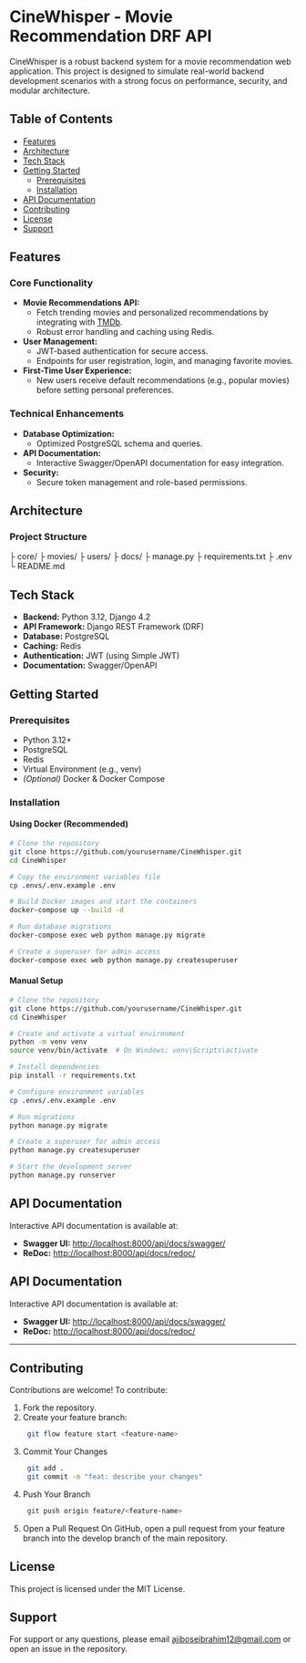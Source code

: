 # CineWhisper - Movie Recommendation DRF API

CineWhisper is a robust backend system for a movie recommendation web application. This project is designed to simulate real-world backend development scenarios with a strong focus on performance, security, and modular architecture.

## Table of Contents
- [Features](#features)
- [Architecture](#architecture)
- [Tech Stack](#tech-stack)
- [Getting Started](#getting-started)
  - [Prerequisites](#prerequisites)
  - [Installation](#installation)
- [API Documentation](#api-documentation)
- [Contributing](#contributing)
- [License](#license)
- [Support](#support)


## Features


### Core Functionality
- **Movie Recommendations API:**  
  - Fetch trending movies and personalized recommendations by integrating with [TMDb](https://www.themoviedb.org/documentation/api).
  - Robust error handling and caching using Redis.
- **User Management:**  
  - JWT-based authentication for secure access.
  - Endpoints for user registration, login, and managing favorite movies.
- **First-Time User Experience:**  
  - New users receive default recommendations (e.g., popular movies) before setting personal preferences.

### Technical Enhancements
- **Database Optimization:**  
  - Optimized PostgreSQL schema and queries.
- **API Documentation:**  
  - Interactive Swagger/OpenAPI documentation for easy integration.
- **Security:**  
  - Secure token management and role-based permissions.


## Architecture

### Project Structure
├ core/
├ movies/
├ users/
├ docs/ 
├ manage.py
├ requirements.txt
├ .env
└ README.md           


## Tech Stack

- **Backend:** Python 3.12, Django 4.2
- **API Framework:** Django REST Framework (DRF)
- **Database:** PostgreSQL
- **Caching:** Redis
- **Authentication:** JWT (using Simple JWT)
- **Documentation:** Swagger/OpenAPI


## Getting Started

### Prerequisites
- Python 3.12+
- PostgreSQL
- Redis
- Virtual Environment (e.g., venv)
- *(Optional)* Docker & Docker Compose


### Installation

#### Using Docker (Recommended)
```bash
# Clone the repository
git clone https://github.com/yourusername/CineWhisper.git
cd CineWhisper

# Copy the environment variables file
cp .envs/.env.example .env

# Build Docker images and start the containers
docker-compose up --build -d

# Run database migrations
docker-compose exec web python manage.py migrate

# Create a superuser for admin access
docker-compose exec web python manage.py createsuperuser
```

#### Manual Setup

```bash
# Clone the repository
git clone https://github.com/yourusername/CineWhisper.git
cd CineWhisper

# Create and activate a virtual environment
python -m venv venv
source venv/bin/activate  # On Windows: venv\Scripts\activate

# Install dependencies
pip install -r requirements.txt

# Configure environment variables
cp .envs/.env.example .env

# Run migrations
python manage.py migrate

# Create a superuser for admin access
python manage.py createsuperuser

# Start the development server
python manage.py runserver
```


## API Documentation

Interactive API documentation is available at:

- **Swagger UI:** [http://localhost:8000/api/docs/swagger/](http://localhost:8000/api/docs/swagger/)
- **ReDoc:** [http://localhost:8000/api/docs/redoc/](http://localhost:8000/api/docs/redoc/)


## API Documentation

Interactive API documentation is available at:

- **Swagger UI:** [http://localhost:8000/api/docs/swagger/](http://localhost:8000/api/docs/swagger/)
- **ReDoc:** [http://localhost:8000/api/docs/redoc/](http://localhost:8000/api/docs/redoc/)

---

## Contributing

Contributions are welcome! To contribute:

1. Fork the repository.
2. Create your feature branch:
   ```bash
    git flow feature start <feature-name>
   ```
3. Commit Your Changes
   ```bash
    git add .
    git commit -m "feat: describe your changes"
   ```
4. Push Your Branch
   ```bash
    git push origin feature/<feature-name>
   ```
5. Open a Pull Request
   On GitHub, open a pull request from your feature branch into the develop branch of the main repository.


## License
This project is licensed under the MIT License.


## Support
For support or any questions, please email ajiboseibrahim12@gmail.com or open an issue in the repository.
